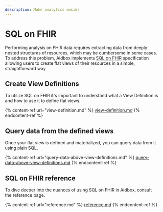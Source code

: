 ```yaml
---
description: Make analytics easier
---
```


# SQL on FHIR

Performing analysis on FHIR data requires extracting data from deeply nested structures of resources, which may be cumbersome in some cases. To address this problem, Aidbox implements [SQL on FHIR](https://build.fhir.org/ig/FHIR/sql-on-fhir-v2/index.html) specification allowing users to create flat views of their resources in a simple, straightforward way

## Create View Definitions

To utilize SQL on FHIR it's important to understand what a View Definition is and how to use it to define flat views.

{% content-ref url="view-definition.md" %}
[view-definition.md](view-definition.md)
{% endcontent-ref %}

## Query data from the defined views

Once your flat view is defined and materialized, you can query data from it using plain SQL.

{% content-ref url="query-data-above-view-definitions.md" %}
[query-data-above-view-definitions.md](query-data-above-view-definitions.md)
{% endcontent-ref %}

## SQL on FHIR reference

To dive deeper into the nuances of using SQL on FHIR in Aidbox, consult the reference page.

{% content-ref url="reference.md" %}
[reference.md](reference.md)
{% endcontent-ref %}
